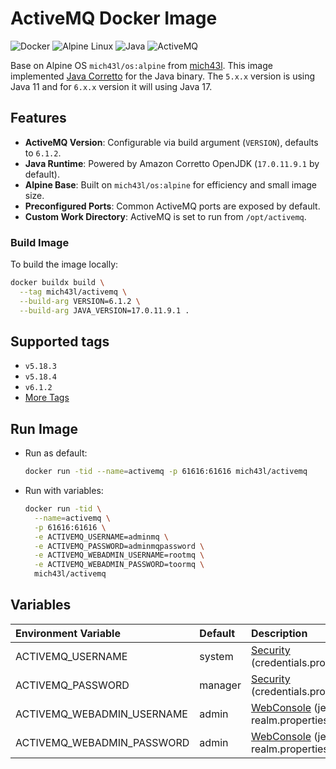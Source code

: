 # ActiveMQ Docker Image
![Docker](https://img.shields.io/badge/docker-%230db7ed.svg?style=for-the-badge&logo=docker&logoColor=white)
![Alpine Linux](https://img.shields.io/badge/Alpine_Linux-%230D597F.svg?style=for-the-badge&logo=alpine-linux&logoColor=white)
![Java](https://img.shields.io/badge/amazon-corretto-%23FF0000.svg?style=for-the-badge&logo=java&logoColor=white)
![ActiveMQ](https://img.shields.io/badge/active-mq-%23B7178C.svg?style=for-the-badge&logo=activemq&logoColor=white)

Base on Alpine OS `mich43l/os:alpine` from [mich43l](https://hub.docker.com/r/mich43l/os). This image implemented [Java Corretto](https://aws.amazon.com/corretto/?filtered-posts.sort-by=item.additionalFields.createdDate&filtered-posts.sort-order=desc) for the Java binary. The `5.x.x` version is using Java 11 and for `6.x.x` version it will using Java 17. 

## Features

- **ActiveMQ Version**: Configurable via build argument (`VERSION`), defaults to `6.1.2`.
- **Java Runtime**: Powered by Amazon Corretto OpenJDK (`17.0.11.9.1` by default).
- **Alpine Base**: Built on `mich43l/os:alpine` for efficiency and small image size.
- **Preconfigured Ports**: Common ActiveMQ ports are exposed by default.
- **Custom Work Directory**: ActiveMQ is set to run from `/opt/activemq`.

### Build Image

To build the image locally:

```bash
docker buildx build \
  --tag mich43l/activemq \
  --build-arg VERSION=6.1.2 \
  --build-arg JAVA_VERSION=17.0.11.9.1 .
```

## Supported tags
-	`v5.18.3`
- `v5.18.4`
- `v6.1.2`
- [More Tags](https://hub.docker.com/r/mich43l/activemq/tags)

## Run Image

* Run as default:

  ```bash
  docker run -tid --name=activemq -p 61616:61616 mich43l/activemq
  ```

* Run with variables:

  ```bash
  docker run -tid \
    --name=activemq \
    -p 61616:61616 \
    -e ACTIVEMQ_USERNAME=adminmq \
    -e ACTIVEMQ_PASSWORD=adminmqpassword \
    -e ACTIVEMQ_WEBADMIN_USERNAME=rootmq \
    -e ACTIVEMQ_WEBADMIN_PASSWORD=toormq \
    mich43l/activemq
  ```

## Variables

| Environment Variable          | Default | Description                                                                  |
|:------------------------------|:--------|:-----------------------------------------------------------------------------|
| ACTIVEMQ_USERNAME             | system  | [Security](https://activemq.apache.org/security) (credentials.properties)    |
| ACTIVEMQ_PASSWORD             | manager | [Security](https://activemq.apache.org/security) (credentials.properties)    |
| ACTIVEMQ_WEBADMIN_USERNAME    | admin   | [WebConsole](https://activemq.apache.org/security) (jetty-realm.properties)  |
| ACTIVEMQ_WEBADMIN_PASSWORD    | admin   | [WebConsole](https://activemq.apache.org/security) (jetty-realm.properties)  |